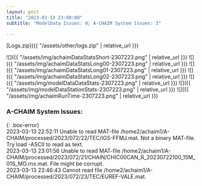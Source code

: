 ```yaml
---
layout: post
title: "2023-03-13 23:00:00"
subtitle: "ModelData Issues: 0; A-CHAIM System Issues: 3"

---
```


[Logs.zip]({{ "/assets/other/logs.zip" | relative_url }})  

![]({{ "/assets/img/achaimDataStatsShort-2307223.png" | relative_url }})
![]({{ "/assets/img/achaimDataStatsLong00-2307223.png" | relative_url }})
![]({{ "/assets/img/achaimDataStatsLong01-2307223.png" | relative_url }})
![]({{ "/assets/img/achaimDataStatsLong02-2307223.png" | relative_url }})
![]({{ "/assets/img/modelDataDataStats-2307223.png" | relative_url }})
![]({{ "/assets/img/modelDataStationStats-2307223.png" | relative_url }})
![]({{ "/assets/img/achaimRunTime-2307223.png" | relative_url }})


### A-CHAIM System Issues:  
  
{: .box-error}  
2023-03-13 22:52:11 Unable to read MAT-file /home2/achaim1/A-CHAIM/processed/2023/072/22/TEC/IGS-FFMJ.mat. Not a binary MAT-file. Try load -ASCII to read as text.  
2023-03-13 23:01:56 Unable to read MAT-file /home2/achaim1/A-CHAIM/processed/2023/072/21/CHAIN/CHIC00CAN_R_20230722100_15M_01S_MO.rnx.mat. File might be corrupt.  
2023-03-13 23:46:43 Cannot read file /home2/achaim1/A-CHAIM/processed/2023/072/23/TEC/EUREF-VALE.mat.  
